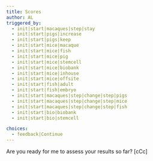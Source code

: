 ```yaml
---
title: Scores
author: AL
triggered_by:
  - init|start|macaques|step|stay
  - init|start|pigs|increase
  - init|start|pigs|keep
  - init|start|mice|macaque
  - init|start|mice|fish
  - init|start|mice|pig
  - init|start|mice|stemcell
  - init|start|mice|biobank
  - init|start|mice|inhouse
  - init|start|mice|offsite
  - init|start|fish|adult
  - init|start|fish|embryo
  - init|start|macaques|step|change|step|pigs
  - init|start|macaques|step|change|step|mice
  - init|start|macaques|step|change|step|fish
  - init|start|bio|biobank
  - init|start|bio|stemcell

choices:
  - feedback|Continue  
---
```


Are you ready for me to assess your results so far? [cCc]
